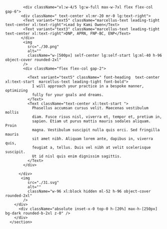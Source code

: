 <section className="relative bg-transparent pt-10 text-black">
        <div className="container  mx-auto px-6 max-w-7xl relative flex flex-col">
        <div className="xl:flex">
          
            <div className="xl:w-4/5 lg:w-full max-w-7xl flex flex-col gap-6">
           <div className=" text-center xl:mr-20 mr-0 lg:text-right">
            <Text variant="text5" className="marcellus-text leading-tight text-center xl:text-right">Lead by Kami Owen</Text>
            <Text variant="text3" className="marcellus-text leading-tight text-center xl:text-right">DNP, APRN, FNP-BC, ENP</Text>
           </div>
            <img
              src="./30.png"
              alt=""
              className="w-[500px] self-center lg:self-start lg:ml-40 h-96 object-cover rounded-2xl"
            />
            <div className="flex flex-col gap-2">
              
              <Text variant="text5" className=" font-heading  text-center xl:text-start  marcellus-text leading-tight font-bold">
                I will approach your practice in a bespoke manner, optimizing
                fully for your goals and dreams.
              </Text>
              <Text className="text-center xl:text-start ">
                Phasellus accumsan cursus velit. Maecenas vestibulum mollis
                diam. Fusce risus nisl, viverra et, tempor et, pretium in,
                sapien. Etiam ut purus mattis mauris sodales aliquam. Proin
                magna. Vestibulum suscipit nulla quis orci. Sed fringilla mauris
                sit amet nibh. Aliquam lorem ante, dapibus in, viverra quis,
                feugiat a, tellus. Duis vel nibh at velit scelerisque suscipit.
                Ut id nisl quis enim dignissim sagittis.
              </Text>
            </div>
            
          </div>
           <img
              src="./31.svg"
              alt=""
              className="w-96 xl:block hidden ml-52 h-96 object-cover  rounded-2xl"
            />
        </div>
          <div className="absolute inset-x-0 top-0 h-[20%] max-h-[250px] bg-dark rounded-b-2xl z-0" />
        </div>
      </section>